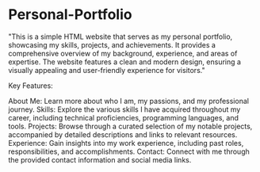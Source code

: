 # Personal-Portfolio
"This is a simple HTML website that serves as my personal portfolio, showcasing my skills, projects, and achievements. It provides a comprehensive overview of my background, experience, and areas of expertise. The website features a clean and modern design, ensuring a visually appealing and user-friendly experience for visitors."

Key Features:

About Me: Learn more about who I am, my passions, and my professional journey.
Skills: Explore the various skills I have acquired throughout my career, including technical proficiencies, programming languages, and tools.
Projects: Browse through a curated selection of my notable projects, accompanied by detailed descriptions and links to relevant resources.
Experience: Gain insights into my work experience, including past roles, responsibilities, and accomplishments.
Contact: Connect with me through the provided contact information and social media links.

